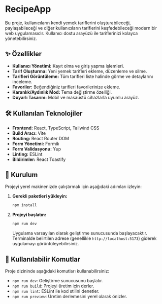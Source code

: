 # RecipeApp

Bu proje, kullanıcıların kendi yemek tariflerini oluşturabileceği, paylaşabileceği ve diğer kullanıcıların tariflerini keşfedebileceği modern bir web uygulamasıdır. Kullanıcı dostu arayüzü ile tariflerinizi kolayca yönetebilirsiniz.

## ✨ Özellikler

-   **Kullanıcı Yönetimi:** Kayıt olma ve giriş yapma işlemleri.
-   **Tarif Oluşturma:** Yeni yemek tarifleri ekleme, düzenleme ve silme.
-   **Tarifleri Görüntüleme:** Tüm tarifleri liste halinde görme ve detaylarını inceleme.
-   **Favoriler:** Beğendiğiniz tarifleri favorilerinize ekleme.
-   **Karanlık/Aydınlık Mod:** Tema değiştirme özelliği.
-   **Duyarlı Tasarım:** Mobil ve masaüstü cihazlarla uyumlu arayüz.

## 🛠️ Kullanılan Teknolojiler

-   **Frontend:** React, TypeScript, Tailwind CSS
-   **Build Aracı:** Vite
-   **Routing:** React Router DOM
-   **Form Yönetimi:** Formik
-   **Form Validasyonu:** Yup
-   **Linting:** ESLint
-   **Bildirimler:** React Toastify

## 🚀 Kurulum

Projeyi yerel makinenizde çalıştırmak için aşağıdaki adımları izleyin:

1.  **Gerekli paketleri yükleyin:**
    ```bash
    npm install
    ```

2.  **Projeyi başlatın:**
    ```bash
    npm run dev
    ```
    Uygulama varsayılan olarak geliştirme sunucusunda başlayacaktır. Terminalde belirtilen adrese (genellikle `http://localhost:5173`) giderek uygulamayı görüntüleyebilirsiniz.

## 📜 Kullanılabilir Komutlar

Proje dizininde aşağıdaki komutları kullanabilirsiniz:

-   `npm run dev`: Geliştirme sunucusunu başlatır.
-   `npm run build`: Projeyi üretim için derler.
-   `npm run lint`: ESLint ile kod stilini denetler.
-   `npm run preview`: Üretim derlemesini yerel olarak önizler.

